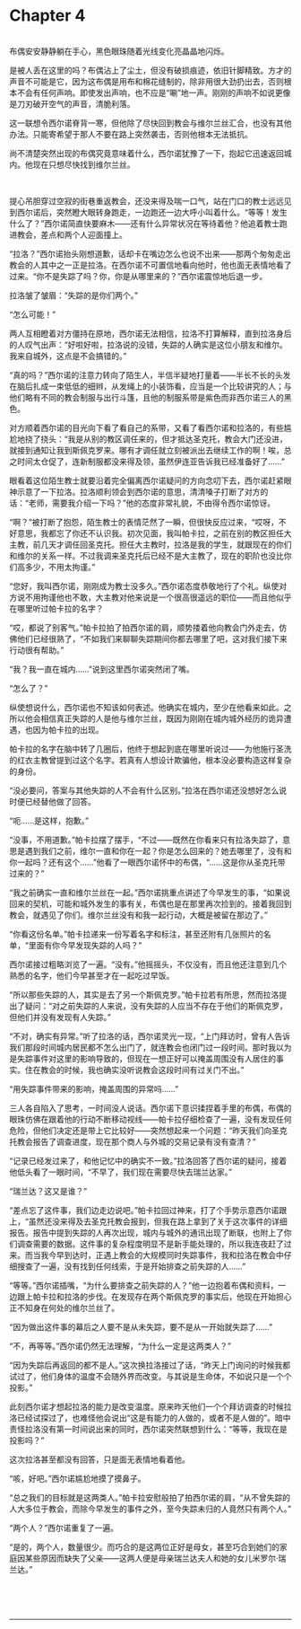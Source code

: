 # Chapter 4

<br>
布偶安安静静躺在手心，黑色眼珠随着光线变化亮晶晶地闪烁。

是被人丢在这里的吗？布偶沾上了尘土，但没有破损痕迹，依旧针脚精致。方才的声音不可能是它，因为这布偶是用布和棉花缝制的，除非用很大劲扔出去，否则根本不会有任何声响。即使发出声响，也不应是“唰”地一声。刚刚的声响不如说更像是刀刃破开空气的声音，清脆利落。

这一联想令西尔诺脊背一寒，但他除了尽快回到教会与维尔兰丝汇合，也没有其他办法。只能寄希望于那人不要在路上突然袭击，否则他根本无法抵抗。

尚不清楚突然出现的布偶究竟意味着什么，西尔诺犹豫了一下，抱起它迅速返回城内。他现在只想尽快找到维尔兰丝。

<br>

提心吊胆穿过空寂的街巷重返教会，还没来得及喘一口气，站在门口的教士远远见到西尔诺后，突然瞪大眼转身跑走，一边跑还一边大呼小叫着什么。“等等！发生什么了？”西尔诺简直快要麻木——还有什么异常状况在等待着他？他追着教士跑进教会，差点和两个人迎面撞上。

“拉洛？”西尔诺抬头刚想道歉，话却卡在嘴边怎么也说不出来——那两个匆匆走出教会的人其中之一正是拉洛。在西尔诺不可置信地看向他时，他也面无表情地看了过来。“你不是失踪了吗？你，你是从哪里来的？”西尔诺震惊地后退一步。

拉洛皱了皱眉：“失踪的是你们两个。”

“怎么可能！”

两人互相瞪着对方僵持在原地，西尔诺无法相信，拉洛不打算解释，直到拉洛身后的人叹气出声：“好啦好啦，拉洛说的没错，失踪的人确实是这位小朋友和维尔。我来自城外，这点是不会搞错的。”

“真的吗？”西尔诺的注意力转向了陌生人，半信半疑地打量着——半长不长的头发在脑后扎成一束低低的细辫，从发绳上的小装饰看，应当是一个比较讲究的人；与他们略有不同的教会制服与出行斗篷，且他的制服系带是紫色而非西尔诺三人的黑色。

对方顺着西尔诺的目光向下看了看自己的系带，又看了看西尔诺和拉洛的，有些尴尬地挠了挠头：“我是从别的教区调任来的，但才抵达圣克托，教会大门还没进，就接到通知让我到斯佩克罗来。哪有才调任就立刻被派出去继续工作的啊！唉，总之时间太仓促了，连新制服都没来得及领，虽然伊连亚告诉我已经准备好了……”

眼看着这位陌生教士就要沿着完全偏离西尔诺疑问的方向念叨下去，西尔诺赶紧眼神示意了一下拉洛。拉洛顺利领会到西尔诺的意思，清清嗓子打断了对方的话：“老师，需要我介绍一下吗？”他的态度非常礼貌，不由得令西尔诺惊讶。

“啊？”被打断了抱怨，陌生教士的表情茫然了一瞬，但很快反应过来，“哎呀，不好意思，我都忘了你还不认识我。初次见面，我叫帕卡拉，之前在别的教区担任大主教，前几天才调任回圣克托。担任大主教时，拉洛是我的学生，就跟现在的你们和维尔的关系一样。不过我调来圣克托后已经不是大主教了，现在的职阶也没比你们高多少，不用太拘谨。”

“您好，我叫西尔诺，刚刚成为教士没多久。”西尔诺态度恭敬地行了个礼。纵使对方说不用拘谨他也不敢，大主教对他来说是一个很高很遥远的职位——而且他似乎在哪里听过帕卡拉的名字？

“哎，都说了别客气。”帕卡拉拍了拍西尔诺的肩，顺势搂着他向教会门外走去，仿佛他们已经很熟了，“不如我们来聊聊失踪期间你都去哪里了吧，这对我们接下来行动很有帮助。”

“我？我一直在城内……”说到这里西尔诺突然闭了嘴。

“怎么了？”

纵使想说什么，西尔诺也不知该如何表述。他确实在城内，至少在他看来如此。之所以他会相信真正失踪的人是他与维尔兰丝，既因为刚刚在城内城外经历的诡异遭遇，也因为帕卡拉的出现。

帕卡拉的名字在脑中转了几圈后，他终于想起到底在哪里听说过——为他施行圣洗的红衣主教曾提到过这个名字。若真有人想设计欺骗他，根本没必要构造这样复杂的身份。

“没必要问，答案与其他失踪的人不会有什么区别。”拉洛在西尔诺还没想好怎么说时便已经替他做了回答。

“呃……是这样，抱歉。”

“没事，不用道歉。”帕卡拉摆了摆手，“不过——既然在你看来只有拉洛失踪了，意思是遇到我们之前，维尔一直和你在一起？你是怎么回来的？她去哪里了，没有和你一起吗？还有这个……”他看了一眼西尔诺怀中的布偶，“……这是你从圣克托带过来的？”

“我之前确实一直和维尔兰丝在一起。”西尔诺挑重点讲述了今早发生的事，“如果说回来的契机，可能和城外发生的事有关，布偶也是在那里再次捡到的。接着我回到教会，就遇见了你们。维尔兰丝没有和我一起行动，大概是被留在那边了。”

“你看这份名单。”帕卡拉递来一份写着名字和标注，甚至还附有几张照片的名单，“里面有你今早发现失踪的人吗？”

西尔诺接过粗略浏览了一遍。“没有。”他摇摇头，不仅没有，而且他还注意到几个熟悉的名字，他们今早甚至才在一起吃过早饭。

“所以那些失踪的人，其实是去了另一个斯佩克罗。”帕卡拉若有所思，然而拉洛提出了疑问：“对之前失踪的人来说，没有失踪的人应当不存在于他们的斯佩克罗，但他们并没有发现有人失踪。”

“不对，确实有异常。”听了拉洛的话，西尔诺灵光一现，“上门拜访时，曾有人告诉我们那段时间城内居民都不怎么出门了，就连教会也闭门过一段时间。那时我以为是失踪事件对这里的影响导致的，但现在一想正好可以掩盖周围没有人居住的事实。住在教会的时候，我也确实没听说教会这段时间有过关门不出。”

“用失踪事件带来的影响，掩盖周围的异常吗……”

三人各自陷入了思考，一时间没人说话。西尔诺下意识揉捏着手里的布偶，布偶的眼珠仿佛在跟着他的行动不断移动视线——帕卡拉仔细检查了一遍，没有发现任何危险，但他们决定还是带上它比较好——突然想起来一个问题：“昨天我们向圣克托教会报告了调查进度，现在那个商人与外城的交易记录有没有查清？”

“记录已经发过来了，和他记忆中的确实不一致。”拉洛回答了西尔诺的疑问，接着他低头看了一眼时间，“不早了，我们现在需要尽快去瑞兰达家。”

“瑞兰达？这又是谁？”

“差点忘了这件事，我们边走边说吧。”帕卡拉回过神来，打了个手势示意西尔诺跟上，“虽然还没来得及去圣克托教会报到，但我在路上拿到了关于这次事件的详细报告。报告中提到失踪的人再次出现，城内与城外的通讯出现了断联，也附上了你们调查需要的数据。这件事的复杂程度明显不是新手能处理的，所以我连夜赶了过来。而当我今早到达时，正遇上教会的大规模同时失踪事件，我和拉洛在教会中仔细搜查了一遍，没有找到任何线索，于是开始排查之前失踪的人……”

“等等。”西尔诺插嘴，“为什么要排查之前失踪的人？”他一边抱着布偶和资料，一边跟上帕卡拉和拉洛的步伐。在发现存在两个斯佩克罗的事实后，他现在开始担心正不知身在何处的维尔兰丝了。

“因为做出这件事的幕后之人要不是从未失踪，要不是从一开始就失踪了……”

“不，再等等。”西尔诺仍然无法理解，“为什么一定是这两类人？”

“因为失踪后再返回的都不是人。”这次换拉洛接过了话，“昨天上门询问的时候我都试过了，他们身体的温度不会随外界而改变。与其说是生命体，不如说只是一个个投影。”

此刻西尔诺才想起拉洛的能力是改变温度。原来昨天他们一个个拜访调查的时候拉洛已经试探过了，也难怪他会说出“这是有能力的人做的，或者不是人做的”。暗中责怪拉洛没有第一时间说出来的同时，西尔诺突然联想到什么：“等等，我现在是投影吗？”

这次拉洛甚至都没有回答，只是面无表情地看着他。

“咳，好吧。”西尔诺尴尬地摸了摸鼻子。

“总之我们的目标就是这两类人。”帕卡拉安慰般拍了拍西尔诺的肩，“从不曾失踪的人大多位于教会，而除今早发生的事件之外，至今失踪未归的人竟然只有两个人。”

“两个人？”西尔诺重复了一遍。

“是的，两个人，数量很少。而巧合的是这两位正好是母女，甚至巧合到她们的家庭因某些原因而缺失了父亲——这两人便是母亲瑞兰达夫人和她的女儿米罗尔·瑞兰达。”

<br>
<br>
<br>

---
